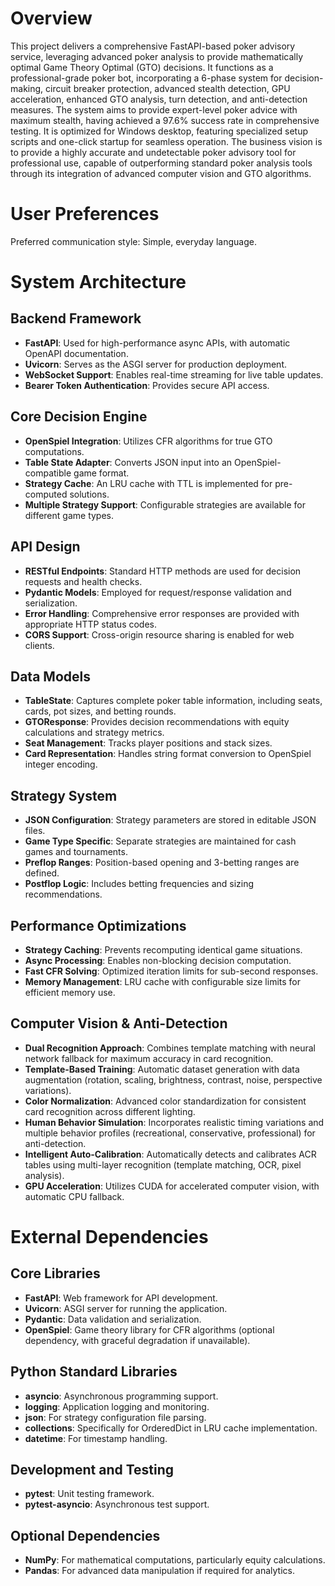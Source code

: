 # Overview

This project delivers a comprehensive FastAPI-based poker advisory service, leveraging advanced poker analysis to provide mathematically optimal Game Theory Optimal (GTO) decisions. It functions as a professional-grade poker bot, incorporating a 6-phase system for decision-making, circuit breaker protection, advanced stealth detection, GPU acceleration, enhanced GTO analysis, turn detection, and anti-detection measures. The system aims to provide expert-level poker advice with maximum stealth, having achieved a 97.6% success rate in comprehensive testing. It is optimized for Windows desktop, featuring specialized setup scripts and one-click startup for seamless operation. The business vision is to provide a highly accurate and undetectable poker advisory tool for professional use, capable of outperforming standard poker analysis tools through its integration of advanced computer vision and GTO algorithms.

# User Preferences

Preferred communication style: Simple, everyday language.

# System Architecture

## Backend Framework
- **FastAPI**: Used for high-performance async APIs, with automatic OpenAPI documentation.
- **Uvicorn**: Serves as the ASGI server for production deployment.
- **WebSocket Support**: Enables real-time streaming for live table updates.
- **Bearer Token Authentication**: Provides secure API access.

## Core Decision Engine
- **OpenSpiel Integration**: Utilizes CFR algorithms for true GTO computations.
- **Table State Adapter**: Converts JSON input into an OpenSpiel-compatible game format.
- **Strategy Cache**: An LRU cache with TTL is implemented for pre-computed solutions.
- **Multiple Strategy Support**: Configurable strategies are available for different game types.

## API Design
- **RESTful Endpoints**: Standard HTTP methods are used for decision requests and health checks.
- **Pydantic Models**: Employed for request/response validation and serialization.
- **Error Handling**: Comprehensive error responses are provided with appropriate HTTP status codes.
- **CORS Support**: Cross-origin resource sharing is enabled for web clients.

## Data Models
- **TableState**: Captures complete poker table information, including seats, cards, pot sizes, and betting rounds.
- **GTOResponse**: Provides decision recommendations with equity calculations and strategy metrics.
- **Seat Management**: Tracks player positions and stack sizes.
- **Card Representation**: Handles string format conversion to OpenSpiel integer encoding.

## Strategy System
- **JSON Configuration**: Strategy parameters are stored in editable JSON files.
- **Game Type Specific**: Separate strategies are maintained for cash games and tournaments.
- **Preflop Ranges**: Position-based opening and 3-betting ranges are defined.
- **Postflop Logic**: Includes betting frequencies and sizing recommendations.

## Performance Optimizations
- **Strategy Caching**: Prevents recomputing identical game situations.
- **Async Processing**: Enables non-blocking decision computation.
- **Fast CFR Solving**: Optimized iteration limits for sub-second responses.
- **Memory Management**: LRU cache with configurable size limits for efficient memory use.

## Computer Vision & Anti-Detection
- **Dual Recognition Approach**: Combines template matching with neural network fallback for maximum accuracy in card recognition.
- **Template-Based Training**: Automatic dataset generation with data augmentation (rotation, scaling, brightness, contrast, noise, perspective variations).
- **Color Normalization**: Advanced color standardization for consistent card recognition across different lighting.
- **Human Behavior Simulation**: Incorporates realistic timing variations and multiple behavior profiles (recreational, conservative, professional) for anti-detection.
- **Intelligent Auto-Calibration**: Automatically detects and calibrates ACR tables using multi-layer recognition (template matching, OCR, pixel analysis).
- **GPU Acceleration**: Utilizes CUDA for accelerated computer vision, with automatic CPU fallback.

# External Dependencies

## Core Libraries
- **FastAPI**: Web framework for API development.
- **Uvicorn**: ASGI server for running the application.
- **Pydantic**: Data validation and serialization.
- **OpenSpiel**: Game theory library for CFR algorithms (optional dependency, with graceful degradation if unavailable).

## Python Standard Libraries
- **asyncio**: Asynchronous programming support.
- **logging**: Application logging and monitoring.
- **json**: For strategy configuration file parsing.
- **collections**: Specifically for OrderedDict in LRU cache implementation.
- **datetime**: For timestamp handling.

## Development and Testing
- **pytest**: Unit testing framework.
- **pytest-asyncio**: Asynchronous test support.

## Optional Dependencies
- **NumPy**: For mathematical computations, particularly equity calculations.
- **Pandas**: For advanced data manipulation if required for analytics.